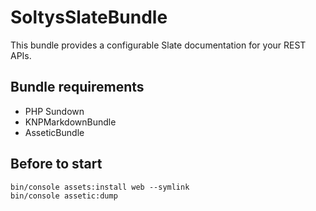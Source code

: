 # SoltysSlateBundle
This bundle provides a configurable Slate documentation for your REST APIs.

## Bundle requirements

- PHP Sundown
- KNPMarkdownBundle
- AsseticBundle

## Before to start

```
bin/console assets:install web --symlink
bin/console assetic:dump
```